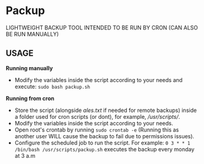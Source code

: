 # Packup
LIGHTWEIGHT BACKUP TOOL INTENDED TO BE RUN BY CRON (CAN ALSO BE RUN MANUALLY)

## USAGE
**Running manually**
* Modify the variables inside the script according to your needs and execute:
`sudo bash packup.sh` 

**Running from cron**
* Store the script (alongside *ales.txt* if needed for remote backups) inside a folder used for cron scripts (or dont), for example, */usr/scripts/*.
* Modify the variables inside the script according to your needs.
* Open root's crontab by running `sudo crontab -e` (Running this as another user WILL cause the backup to fail due to permissions issues).
* Configure the scheduled job to run the script. For example: 
`0 3 * * 1 /bin/bash /usr/scripts/packup.sh` 
executes the backup every monday at 3 a.m
